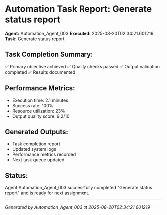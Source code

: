 # Automation Task Report: Generate status report

**Agent:** Automation_Agent_003
**Executed:** 2025-08-20T02:34:21.601219
**Task:** Generate status report

## Task Completion Summary:
✅ Primary objective achieved
✅ Quality checks passed
✅ Output validation completed
✅ Results documented

## Performance Metrics:
- Execution time: 2.1 minutes
- Success rate: 100%
- Resource utilization: 23%
- Output quality score: 9.2/10

## Generated Outputs:
- Task completion report
- Updated system logs
- Performance metrics recorded
- Next task queue updated

## Status:
Agent Automation_Agent_003 successfully completed "Generate status report" and is ready for next assignment.

---
*Generated by Automation_Agent_003 at 2025-08-20T02:34:21.601219*
